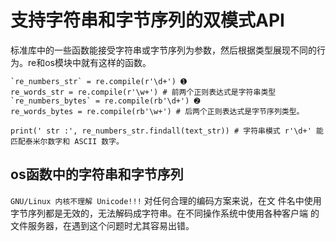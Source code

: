 # 支持字符串和字节序列的双模式API
标准库中的一些函数能接受字符串或字节序列为参数，然后根据类型展现不同的行为。re和os模块中就有这样的函数。
```
`re_numbers_str` = re.compile(r'\d+') ➊
re_words_str = re.compile(r'\w+') # 前两个正则表达式是字符串类型
`re_numbers_bytes` = re.compile(rb'\d+') ➋ 
re_words_bytes = re.compile(rb'\w+') # 后两个正则表达式是字节序列类型。

print(' str :', re_numbers_str.findall(text_str)) # 字符串模式 r'\d+' 能匹配泰米尔数字和 ASCII 数字。
```

## os函数中的字符串和字节序列
`GNU/Linux 内核不理解 Unicode!!!`
对任何合理的编码方案来说，在文 件名中使用字节序列都是无效的，无法解码成字符串。在不同操作系统中使用各种客户端 的文件服务器，在遇到这个问题时尤其容易出错。
